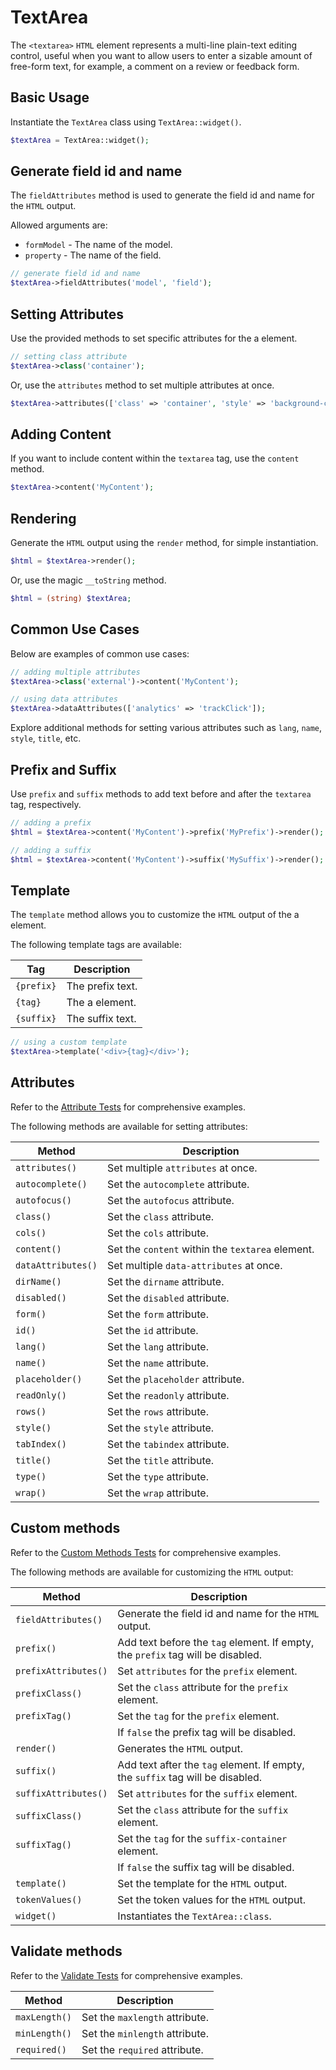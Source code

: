 # TextArea

The `<textarea>` `HTML` element represents a multi-line plain-text editing control, useful when you want to allow users
to enter a sizable amount of free-form text, for example, a comment on a review or feedback form.

## Basic Usage

Instantiate the `TextArea` class using `TextArea::widget()`.

```php
$textArea = TextArea::widget();
```

## Generate field id and name

The `fieldAttributes` method is used to generate the field id and name for the `HTML` output.

Allowed arguments are:

- `formModel` - The name of the model.
- `property` - The name of the field.

```php
// generate field id and name
$textArea->fieldAttributes('model', 'field');
```

## Setting Attributes

Use the provided methods to set specific attributes for the a element.

```php
// setting class attribute
$textArea->class('container');
```

Or, use the `attributes` method to set multiple attributes at once.

```php
$textArea->attributes(['class' => 'container', 'style' => 'background-color: #eee;']);
```

## Adding Content

If you want to include content within the `textarea` tag, use the `content` method.

```php
$textArea->content('MyContent');
```

## Rendering

Generate the `HTML` output using the `render` method, for simple instantiation. 

```php
$html = $textArea->render();
```

Or, use the magic `__toString` method.

```php
$html = (string) $textArea;
```

## Common Use Cases

Below are examples of common use cases:

```php
// adding multiple attributes
$textArea->class('external')->content('MyContent');

// using data attributes
$textArea->dataAttributes(['analytics' => 'trackClick']);
```

Explore additional methods for setting various attributes such as `lang`, `name`, `style`, `title`, etc.

## Prefix and Suffix

Use `prefix` and `suffix` methods to add text before and after the `textarea` tag, respectively.

```php
// adding a prefix
$html = $textArea->content('MyContent')->prefix('MyPrefix')->render();

// adding a suffix
$html = $textArea->content('MyContent')->suffix('MySuffix')->render();
```

## Template

The `template` method allows you to customize the `HTML` output of the a element.

The following template tags are available:

| Tag        | Description      |
| ---------- | ---------------- |
| `{prefix}` | The prefix text. |
| `{tag}`    | The a element.   |
| `{suffix}` | The suffix text. |

```php
// using a custom template
$textArea->template('<div>{tag}</div>');
```

## Attributes

Refer to the [Attribute Tests](https://github.com/ui-awesome/html/blob/main/tests/FormControl/TextArea/AttributeTest.php)
for comprehensive examples.

The following methods are available for setting attributes:

| Method            | Description                                                                                      |
| ----------------- | ------------------------------------------------------------------------------------------------ |
| `attributes()`    | Set multiple `attributes` at once.                                                               |
| `autocomplete()`  | Set the `autocomplete` attribute.                                                                |
| `autofocus()`     | Set the `autofocus` attribute.                                                                   |
| `class()`         | Set the `class` attribute.                                                                       |
| `cols()`          | Set the `cols` attribute.                                                                        |
| `content()`       | Set the `content` within the `textarea` element.                                                 |
| `dataAttributes()`| Set multiple `data-attributes` at once.                                                          |
| `dirName()`       | Set the `dirname` attribute.                                                                     |
| `disabled()`      | Set the `disabled` attribute.                                                                    |
| `form()`          | Set the `form` attribute.                                                                        |
| `id()`            | Set the `id` attribute.                                                                          |
| `lang()`          | Set the `lang` attribute.                                                                        |
| `name()`          | Set the `name` attribute.                                                                        |
| `placeholder()`   | Set the `placeholder` attribute.                                                                 |
| `readOnly()`      | Set the `readonly` attribute.                                                                    |
| `rows()`          | Set the `rows` attribute.                                                                        |
| `style()`         | Set the `style` attribute.                                                                       |
| `tabIndex()`      | Set the `tabindex` attribute.                                                                    |
| `title()`         | Set the `title` attribute.                                                                       |
| `type()`          | Set the `type` attribute.                                                                        |
| `wrap()`          | Set the `wrap` attribute.                                                                        |

## Custom methods

Refer to the [Custom Methods Tests](https://github.com/ui-awesome/html/blob/main/tests/FormControl/TextArea/CustomMethodTest.php)
for comprehensive examples.

The following methods are available for customizing the `HTML` output:

| Method                       | Description                                                                           |
| ---------------------------- | ------------------------------------------------------------------------------------- |
| `fieldAttributes()`          | Generate the field id and name for the `HTML` output.                                 |
| `prefix()`                   | Add text before the `tag` element. If empty, the `prefix` tag will be disabled.       |
| `prefixAttributes()`         | Set `attributes` for the `prefix` element.                                            |
| `prefixClass()`              | Set the `class` attribute for the `prefix` element.                                   |
| `prefixTag()`                | Set the `tag` for the `prefix` element.                                               |
|                              | If `false` the prefix tag will be disabled.                                           |
| `render()`                   | Generates the `HTML` output.                                                          |
| `suffix()`                   | Add text after the `tag` element. If empty, the `suffix` tag will be disabled.        |
| `suffixAttributes()`         | Set `attributes` for the `suffix` element.                                            |
| `suffixClass()`              | Set the `class` attribute for the `suffix` element.                                   |
| `suffixTag()`                | Set the `tag` for the `suffix-container` element.                                     |
|                              | If `false` the suffix tag will be disabled.                                           |
| `template()`                 | Set the template for the `HTML` output.                                               |
| `tokenValues()`              | Set the token values for the `HTML` output.                                           |
| `widget()`                   | Instantiates the `TextArea::class`.                                                   |

## Validate methods

Refer to the [Validate Tests](https://github.com/ui-awesome/html/blob/main/tests/TextArea/ValidateTest.php) for 
comprehensive examples.

| Method         | Description                                                                                         |
| -------------- | --------------------------------------------------------------------------------------------------- |
| `maxLength()`  | Set the `maxlength` attribute.                                                                      |
| `minLength()`  | Set the `minlength` attribute.                                                                      |
| `required()`   | Set the `required` attribute.                                                                       |

